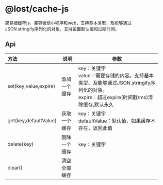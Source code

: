 # @lost/cache-js

简易版缓存js，兼容微信小程序和web，支持基本类型、及能够通过JSON.stringify序列化的对象，支持设置默认值和过期时间。

## Api

| 方法                  | 说明         | 参数                                                         |
| :-------------------- | ------------ | ------------------------------------------------------------ |
| set(key,value,expire) | 添加一个缓存 | key：关键字<br />value：需要存储的内容。支持基本类型、及能够通过JSON.stringify序列化的对象。 <br />expire：超过expire(时间戳/ms)清除缓存,默认永久 |
| get(key,defaultValue) | 获取一个缓存 | key：关键字<br />defaultValue：默认值，如果缓存不存在，返回此值 |
| delete(key)           | 删除一个缓存 | key：关键字                                                  |
| clear()               | 清空全部缓存 |                                                              |

